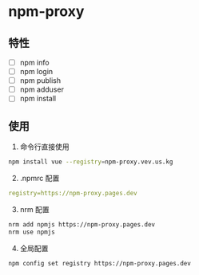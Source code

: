 # npm-proxy

## 特性

-   [ ] npm info
-   [ ] npm login
-   [ ] npm publish
-   [ ] npm adduser
-   [ ] npm install

## 使用

1. 命令行直接使用

```bash
npm install vue --registry=npm-proxy.vev.us.kg
```

2. .npmrc 配置

```yml
registry=https://npm-proxy.pages.dev
```

3. nrm 配置

```bash
nrm add npmjs https://npm-proxy.pages.dev
nrm use npmjs
```

4. 全局配置

```bash
npm config set registry https://npm-proxy.pages.dev
```
